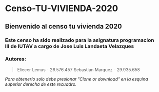 # Censo-TU-VIVIENDA-2020

## Bienvenido al censo tu vivienda 2020

### Este censo ha sido realizado para la asignatura programacion III de IUTAV a cargo de Jose Luis Landaeta Velazques

### Autores:

> Eliecer Lemus - 26.576.457
> Sebastian Marquez - 29.935.658

*Para obtenerlo solo debe presionar "Clone or download" en la esquina superior derecha de este recuadro.*
